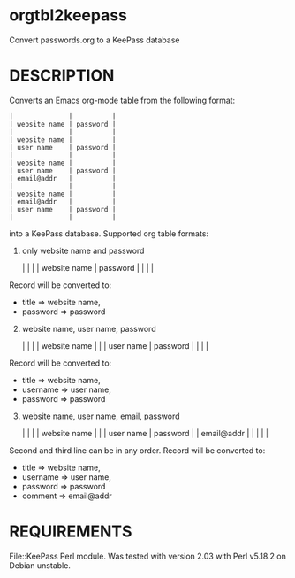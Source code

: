 orgtbl2keepass
==============

Convert passwords.org to a KeePass database

DESCRIPTION
===========

Converts an Emacs org-mode table from the following format:

    |              |          |
    | website name | password |
    |              |          |
    | website name |          |
    | user name    | password |
    |              |          |
    | website name |          |
    | user name    | password |
    | email@addr   |          |
    |              |          |
    | website name |          |
    | email@addr   |          |
    | user name    | password |
    |              |          |

into a KeePass database.  Supported org table formats:

1) only website name and password

    |              |          |
    | website name | password |
    |              |          |

Record will be converted to:

 - title    => website name,
 - password => password

2) website name, user name, password

    |              |          |
    | website name |          |
    | user name    | password |
    |              |          |

Record will be converted to:

 - title    => website name,
 - username => user name,
 - password => password

3) website name, user name, email, password

    |              |          |
    | website name |          |
    | user name    | password |
    | email@addr   |          |
    |              |          |

Second and third line can be in any order. Record will be converted to:

 - title    => website name,
 - username => user name,
 - password => password
 - comment  => email@addr

REQUIREMENTS
============

File::KeePass Perl module.  Was tested with version 2.03 with Perl
v5.18.2 on Debian unstable.
